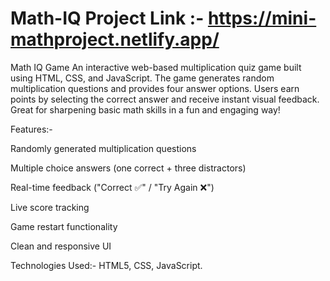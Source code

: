 # Math-IQ Project Link :- https://mini-mathproject.netlify.app/
Math IQ Game 
An interactive web-based multiplication quiz game built using HTML, CSS, and JavaScript. The game generates random multiplication questions and provides four answer options. Users earn points by selecting the correct answer and receive instant visual feedback. Great for sharpening basic math skills in a fun and engaging way!

Features:-

Randomly generated multiplication questions

Multiple choice answers (one correct + three distractors)

Real-time feedback ("Correct ✅" / "Try Again ❌")

Live score tracking

Game restart functionality

Clean and responsive UI

Technologies Used:- 
HTML5, 
CSS, 
JavaScript.
